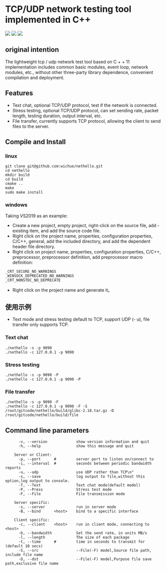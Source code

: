 # TCP/UDP network testing tool implemented in C++

[![](https://img.shields.io/badge/license-MIT-green.svg)](https://github.com/wichue/nethello/blob/master/LICENSE)
[![](https://img.shields.io/badge/language-c++-red.svg)](https://en.cppreference.com/)
[![](https://img.shields.io/badge/platform-linux%20|%20windows-blue.svg)](https://github.com/wichue/nethello)
## original intention
The lightweight tcp / udp network test tool based on C + + 11 implementation includes common basic modules, event loop, network modules, etc., without other three-party library dependence, convenient compilation and deployment.
## Features
- Text chat, optional TCP/UDP protocol, test if the network is connected.
- Stress testing, optional TCP/UDP protocol, can set sending rate, packet length, testing duration, output interval, etc.
- File transfer, currently supports TCP protocol, allowing the client to send files to the server.

## Compile and Install
### linux
```shell
git clone git@github.com:wichue/nethello.git
cd nethello
mkdir build
cd build
cmake ..
make
sudo make install
```
### windows
Taking VS2019 as an example:
- Create a new project, empty project, right-click on the source file, add - existing item, and add the source code file.
- Right click on the project name, properties, configuration properties, C/C++, general, add the included directory, and add the dependent header file directory.
- Right click on project name, properties, configuration properties, C/C++, preprocessor, preprocessor definition, add preprocessor macro definition:
```shell
_CRT_SECURE_NO_WARNINGS
_WINSOCK_DEPRECATED_NO_WARNINGS
_CRT_NONSTDC_NO_DEPRECATE
```
- Right click on the project name and generate it。

## 使用示例
- Text mode and stress testing default to TCP, support UDP (- u), file transfer only supports TCP.
### Text chat
```shell
./nethello -s -p 9090
./nethello -c 127.0.0.1 -p 9090
```
### Stress testing
```shell
./nethello -s -p 9090 -P
./nethello -c 127.0.0.1 -p 9090 -P
```
### File transfer
```shell
./nethello -s -p 9090 -F
./nethello -c 127.0.0.1 -p 9090 -F -S /root/gitcode/nethello/build/glibc-2.18.tar.gz -D /root/gitcode/nethello/build/file
```

## Command line parameters
```shell
      -v, --version             show version information and quit
      -h, --help                show this message and quit

    Server or Client:
      -p, --port      #         server port to listen on/connect to
      -i, --interval  #         seconds between periodic bandwidth reports
      -u, --udp                 use UDP rather than TCP\n"
      -s, --save                log output to file,without this option,log output to console.
      -T, --Text                Text chat mode(default model)
      -P, --Press               Stress test mode
      -F, --File                File transmission mode

    Server specific:
      -s, --server              run in server mode
      -B, --bind      <host>    bind to a specific interface

    Client specific:
      -c, --client    <host>    run in client mode, connecting to <host>
      -b, --bandwidth           Set the send rate, in units MB/s
      -l, --length              The size of each package
      -t, --time      #         time in seconds to transmit for (default 10 secs)
      -S, --src                 --File(-F) model,Source file path, include file name
      -D, --dst                 --File(-F) model,Purpose file save path,exclusive file name
```
